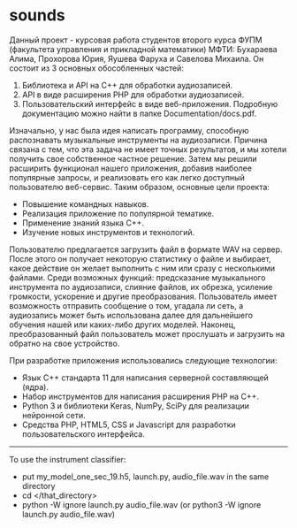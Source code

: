 # sounds

Данный проект - курсовая работа студентов второго курса ФУПМ (факультета управления и прикладной математики) МФТИ: Бухараева Алима, Прохорова Юрия, Яушева Фаруха и Савелова Михаила. Он состоит из 3 основных обособленных частей:
1. Библиотека и API на C++ для обработки аудиозаписей.
2. API в виде расширения PHP для обработки аудиозаписей.
3. Пользовательский интерфейс в виде веб-приложения.
Подробную документацию можно найти в папке Documentation/docs.pdf.

Изначально, у нас была идея написать программу, способную распознавать музыкальные инструменты на аудиозаписи. Причина связана с тем, что эта задача не имеет точных результатов, и мы хотели получить свое собственное частное решение. Затем мы решили расширить функционал нашего приложения, добавив наиболее популярные запросы, и реализовать его как легко доступный пользователю веб-сервис. Таким образом, основные цели проекта:
- Повышение командных навыков.
- Реализация приложение по популярной тематике.
- Применение знаний языка C++.
- Изучение новых инструментов и технологий.

Пользователю предлагается загрузить файл в формате WAV на сервер. После этого он получает некоторую статистику о файле и выбирает, какое действие он желает выполнить с ним или сразу с несколькими файлами. Среди возможных функций: предсказание музыкального инструмента по аудиозаписи, слияние файлов, их обрезка, усиление громкости, ускорение и другие преобразования. Пользователь имеет возможность отправить сообщение о том, угадала ли сеть, а аудиозапись может быть использована далее для дальнейшего обучения нашей или каких-либо других моделей. Наконец, преобразованный файл пользователь может прослушать и загрузить на обратно на свое устройство.

При разработке приложения использовались следующие технологии:
- Язык С++ стандарта 11 для написания серверной составляющей (ядра).
- Набор инструментов для написания расширения PHP на С++.
- Python 3 и библиотеки Keras, NumPy, SciPy для реализации нейронной сети.
- Средства PHP, HTML5, CSS и Javascript для разработки пользовательского интерфейса.

----

To use the instrument classifier:
- put my_model_one_sec_19.h5, launch.py, audio_file.wav in the same directory
- cd </that_directory>
- python -W ignore launch.py audio_file.wav
    (or python3 -W ignore launch.py audio_file.wav)
